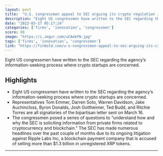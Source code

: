 ```yaml
---
layout: post
title:  "U.S. congressmen appeal to SEC arguing its crypto regulation is ‘stifling innovation’"
description: "Eight US congressmen have written to the SEC regarding the agency’s information-seeking process where crypto startups are concerned."
date: "2022-03-17 05:17:24"
categories: ['firms', 'innovation', 'congressmen']
score: 88
image: "https://i.imgur.com/uCAekFN.jpg"
tags: ['firms', 'innovation', 'congressmen']
link: "https://finbold.com/u-s-congressmen-appeal-to-sec-arguing-its-crypto-regulation-is-stifling-innovation/"
---
```


Eight US congressmen have written to the SEC regarding the agency’s information-seeking process where crypto startups are concerned.

## Highlights

- Eight US congressmen have written to the SEC regarding the agency’s information-seeking process where crypto startups are concerned.
- Representatives Tom Emmer, Darren Soto, Warren Davidson, Jake Auchincloss, Byron Donalds, Josh Gottheimer, Ted Budd, and Ritchie Torres are all signatories of the bipartisan letter sent on March 16.
- The congressmen posed a series of questions to “understand how and why the SEC is soliciting information from private firms related to cryptocurrency and blockchain.” The SEC has made numerous headlines over the past couple of months due to its ongoing litigation against Ripple Labs Inc, a blockchain payment company that is accused of selling more than $1.3 billion in unregistered XRP tokens.

---
